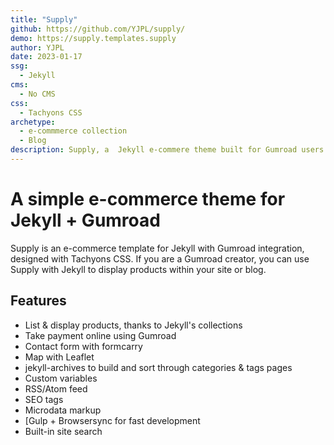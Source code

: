 ```yaml
---
title: "Supply"
github: https://github.com/YJPL/supply/
demo: https://supply.templates.supply 
author: YJPL
date: 2023-01-17
ssg:
  - Jekyll
cms:
  - No CMS
css:
  - Tachyons CSS
archetype:
  - e-commmerce collection
  - Blog
description: Supply, a  Jekyll e-commere theme built for Gumroad users.
---
```


# A simple e-commerce theme for Jekyll + Gumroad

Supply is an e-commerce template for Jekyll with Gumroad integration, designed with Tachyons CSS. 
If you are a Gumroad creator, you can use Supply with Jekyll to display products within your site or blog.

## Features

* List & display products, thanks to Jekyll's collections 
* Take payment online using Gumroad  
* Contact form with formcarry
* Map with Leaflet
* jekyll-archives to build and sort through categories & tags pages
* Custom variables
* RSS/Atom feed
* SEO tags
* Microdata markup
* [Gulp + Browsersync for fast development
* Built-in site search
